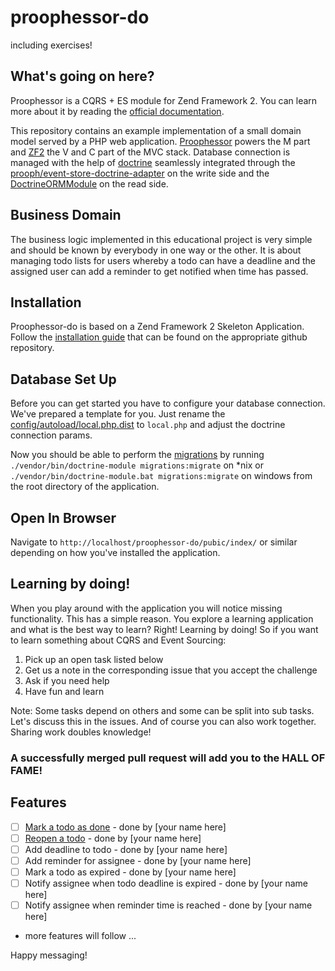 # proophessor-do
including exercises!

## What's going on here?

Proophessor is a CQRS + ES module for Zend Framework 2. You can learn more about it by reading the [official documentation](http://prooph.github.io/proophessor/).


This repository contains an example implementation of a small domain model served by a PHP web application. 
[Proophessor](https://github.com/prooph/proophessor) powers the M part and [ZF2](https://github.com/zendframework/zf2) the V and C part of the
MVC stack. Database connection is managed with the help of [doctrine](https://github.com/doctrine) seamlessly integrated through
the [prooph/event-store-doctrine-adapter](https://github.com/prooph/event-store-doctrine-adapter) on the write side and the
[DoctrineORMModule](https://github.com/doctrine/DoctrineORMModule) on the read side.


## Business Domain

The business logic implemented in this educational project is very simple and should be known by everybody in one way or the other.
It is about managing todo lists for users whereby a todo can have a deadline and the assigned user can add a reminder to get notified when
time has passed.


## Installation

Proophessor-do is based on a Zend Framework 2 Skeleton Application. Follow the [installation guide](https://github.com/zendframework/ZendSkeletonApplication#installation)
that can be found on the appropriate github repository.

## Database Set Up

Before you can get started you have to configure your database connection. We've prepared a template for you. Just rename the
[config/autoload/local.php.dist](config/autoload/local.php.dist) to `local.php` and adjust the doctrine connection params.

Now you should be able to perform the [migrations](data/migrations/) by running `./vendor/bin/doctrine-module migrations:migrate`
on *nix or `./vendor/bin/doctrine-module.bat migrations:migrate` on windows from the root directory of the application.


## Open In Browser

Navigate to `http://localhost/proophessor-do/pubic/index/` or similar depending on how you've installed the application.

## Learning by doing!

When you play around with the application you will notice missing functionality. This has a simple reason. You explore
a learning application and what is the best way to learn? Right! Learning by doing! So if you want to learn something about
CQRS and Event Sourcing:

1. Pick up an open task listed below
2. Get us a note in the corresponding issue that you accept the challenge
3. Ask if you need help
4. Have fun and learn


Note: Some tasks depend on others and some can be split into sub tasks. Let's discuss this in the issues. And of course you
can also work together. Sharing work doubles knowledge!

### A successfully merged pull request will add you to the HALL OF FAME!

## Features

- [ ] [Mark a todo as done](https://github.com/prooph/proophessor-do/issues/1) - done by [your name here]
- [ ] [Reopen a todo](https://github.com/prooph/proophessor-do/issues/2) - done by [your name here]
- [ ] Add deadline to todo - done by [your name here]
- [ ] Add reminder for assignee - done by [your name here]
- [ ] Mark a todo as expired - done by [your name here]
- [ ] Notify assignee when todo deadline is expired - done by [your name here]
- [ ] Notify assignee when reminder time is reached - done by [your name here]
- more features will follow ...


Happy messaging!


